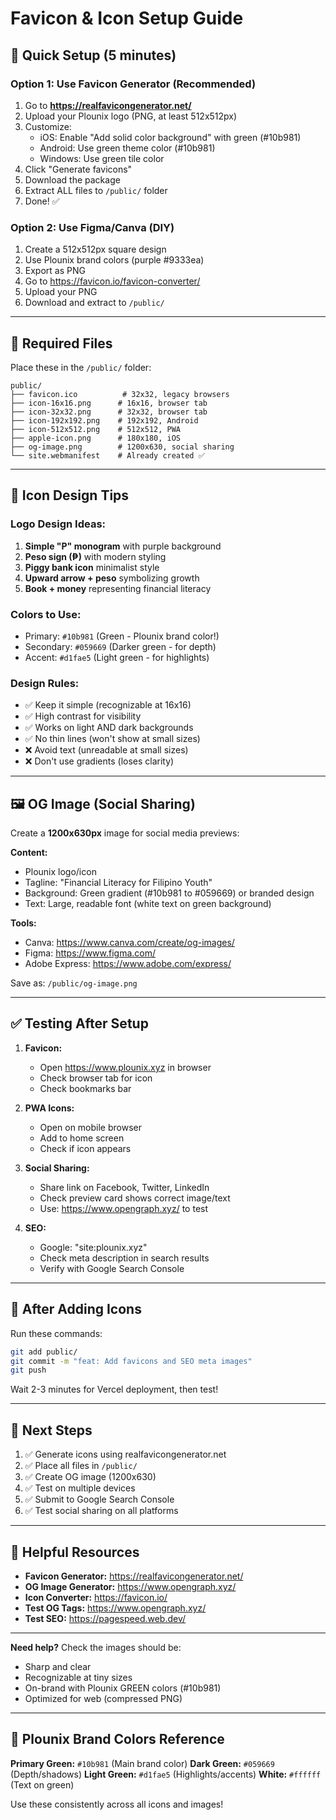 # Favicon & Icon Setup Guide

## 🎨 Quick Setup (5 minutes)

### Option 1: Use Favicon Generator (Recommended)
1. Go to **https://realfavicongenerator.net/**
2. Upload your Plounix logo (PNG, at least 512x512px)
3. Customize:
   - iOS: Enable "Add solid color background" with green (#10b981)
   - Android: Use green theme color (#10b981)
   - Windows: Use green tile color
4. Click "Generate favicons"
5. Download the package
6. Extract ALL files to `/public/` folder
7. Done! ✅

### Option 2: Use Figma/Canva (DIY)
1. Create a 512x512px square design
2. Use Plounix brand colors (purple #9333ea)
3. Export as PNG
4. Go to https://favicon.io/favicon-converter/
5. Upload your PNG
6. Download and extract to `/public/`

---

## 📁 Required Files

Place these in the `/public/` folder:

```
public/
├── favicon.ico          # 32x32, legacy browsers
├── icon-16x16.png      # 16x16, browser tab
├── icon-32x32.png      # 32x32, browser tab
├── icon-192x192.png    # 192x192, Android
├── icon-512x512.png    # 512x512, PWA
├── apple-icon.png      # 180x180, iOS
├── og-image.png        # 1200x630, social sharing
└── site.webmanifest    # Already created ✅
```

---

## 🎯 Icon Design Tips

### Logo Design Ideas:
1. **Simple "P" monogram** with purple background
2. **Peso sign (₱)** with modern styling
3. **Piggy bank icon** minimalist style
4. **Upward arrow + peso** symbolizing growth
5. **Book + money** representing financial literacy

### Colors to Use:
- Primary: `#10b981` (Green - Plounix brand color!)
- Secondary: `#059669` (Darker green - for depth)
- Accent: `#d1fae5` (Light green - for highlights)

### Design Rules:
- ✅ Keep it simple (recognizable at 16x16)
- ✅ High contrast for visibility
- ✅ Works on light AND dark backgrounds
- ✅ No thin lines (won't show at small sizes)
- ❌ Avoid text (unreadable at small sizes)
- ❌ Don't use gradients (loses clarity)

---

## 🖼️ OG Image (Social Sharing)

Create a **1200x630px** image for social media previews:

**Content:**
- Plounix logo/icon
- Tagline: "Financial Literacy for Filipino Youth"
- Background: Green gradient (#10b981 to #059669) or branded design
- Text: Large, readable font (white text on green background)

**Tools:**
- Canva: https://www.canva.com/create/og-images/
- Figma: https://www.figma.com/
- Adobe Express: https://www.adobe.com/express/

Save as: `/public/og-image.png`

---

## ✅ Testing After Setup

1. **Favicon:**
   - Open https://www.plounix.xyz in browser
   - Check browser tab for icon
   - Check bookmarks bar

2. **PWA Icons:**
   - Open on mobile browser
   - Add to home screen
   - Check if icon appears

3. **Social Sharing:**
   - Share link on Facebook, Twitter, LinkedIn
   - Check preview card shows correct image/text
   - Use: https://www.opengraph.xyz/ to test

4. **SEO:**
   - Google: "site:plounix.xyz"
   - Check meta description in search results
   - Verify with Google Search Console

---

## 🚀 After Adding Icons

Run these commands:
```bash
git add public/
git commit -m "feat: Add favicons and SEO meta images"
git push
```

Wait 2-3 minutes for Vercel deployment, then test!

---

## 📌 Next Steps

1. ✅ Generate icons using realfavicongenerator.net
2. ✅ Place all files in `/public/`
3. ✅ Create OG image (1200x630)
4. ✅ Test on multiple devices
5. ✅ Submit to Google Search Console
6. ✅ Test social sharing on all platforms

---

## 🔗 Helpful Resources

- **Favicon Generator:** https://realfavicongenerator.net/
- **OG Image Generator:** https://www.opengraph.xyz/
- **Icon Converter:** https://favicon.io/
- **Test OG Tags:** https://www.opengraph.xyz/
- **Test SEO:** https://pagespeed.web.dev/

---

**Need help?** Check the images should be:
- Sharp and clear
- Recognizable at tiny sizes
- On-brand with Plounix GREEN colors (#10b981)
- Optimized for web (compressed PNG)

---

## 🎨 Plounix Brand Colors Reference

**Primary Green:** `#10b981` (Main brand color)
**Dark Green:** `#059669` (Depth/shadows)
**Light Green:** `#d1fae5` (Highlights/accents)
**White:** `#ffffff` (Text on green)

Use these consistently across all icons and images!
